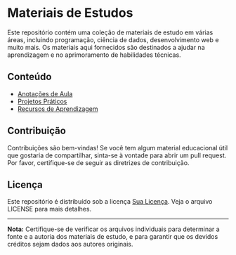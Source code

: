# Materiais de Estudos

Este repositório contém uma coleção de materiais de estudo em várias áreas, incluindo programação, ciência de dados, desenvolvimento web e muito mais. Os materiais aqui fornecidos são destinados a ajudar na aprendizagem e no aprimoramento de habilidades técnicas.

## Conteúdo

- [Anotações de Aula](Anotacoes/)
- [Projetos Práticos](Projetos/)
- [Recursos de Aprendizagem](Recursos/)

## Contribuição

Contribuições são bem-vindas! Se você tem algum material educacional útil que gostaria de compartilhar, sinta-se à vontade para abrir um pull request. Por favor, certifique-se de seguir as diretrizes de contribuição.

## Licença

Este repositório é distribuído sob a licença [Sua Licença](LICENSE). Veja o arquivo LICENSE para mais detalhes.

---

**Nota:** Certifique-se de verificar os arquivos individuais para determinar a fonte e a autoria dos materiais de estudo, e para garantir que os devidos créditos sejam dados aos autores originais.
